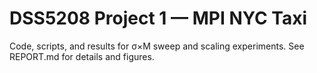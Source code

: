 ﻿# DSS5208 Project 1 — MPI NYC Taxi

Code, scripts, and results for σ×M sweep and scaling experiments.
See REPORT.md for details and figures.

